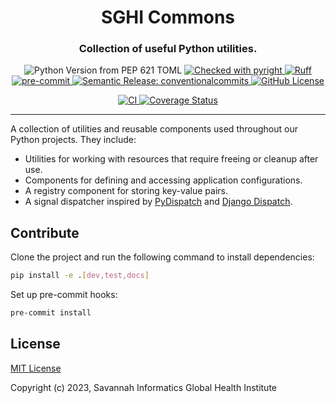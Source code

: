 <h1 align="center" style="border-bottom: none; text-align: center;">SGHI Commons</h1>
<h3 align="center" style="text-align: center;">Collection of useful Python utilities.</h3>
<p align="center" style="text-align: center;">
    <img alt="Python Version from PEP 621 TOML" src="https://img.shields.io/python/required-version-toml?tomlFilePath=https%3A%2F%2Fgithub.com%2Fsavannahghi%2Fsghi-commons%2Fraw%2Fdevelop%2Fpyproject.toml&logo=python&labelColor=white"/>
    <a href="https://microsoft.github.io/pyright/">
        <img alt="Checked with pyright" src="https://microsoft.github.io/pyright/img/pyright_badge.svg">
    </a>
    <a href="https://github.com/astral-sh/ruff">
        <img alt="Ruff" src="https://img.shields.io/endpoint?url=https://raw.githubusercontent.com/astral-sh/ruff/main/assets/badge/v2.json">
    </a>
    <a href="https://github.com/pre-commit/pre-commit">
        <img alt="pre-commit" src="https://img.shields.io/badge/pre--commit-enabled-brightgreen?logo=pre-commit&logoColor=white">
    </a>
    <a href="https://github.com/semantic-release/semantic-release">
        <img alt="Semantic Release: conventionalcommits" src="https://img.shields.io/badge/semantic--release-conventionalcommits-e10079?logo=semantic-release"/>
    </a>
    <a href="https://github.com/savannahghi/sghi-commons/blob/develop/LICENSE">
        <img alt="GitHub License" src="https://img.shields.io/badge/License-MIT-blue.svg">
    </a>
</p>
<p align="center" style="text-align: center;">
    <a href="https://github.com/savannahghi/sghi-commons/actions/workflows/ci.yml">
        <img alt="CI" src="https://github.com/savannahghi/sghi-commons/actions/workflows/ci.yml/badge.svg">
    </a>
    <a href="https://coveralls.io/github/savannahghi/sghi-commons?branch=develop">
        <img alt="Coverage Status" src="https://img.shields.io/coverallsCoverage/github/savannahghi/sghi-commons?branch=develop&logo=coveralls&link=https%3A%2F%2Fcoveralls.io%2Fgithub%2Fsavannahghi%2Fsghi-commons%3Fbranch%3Ddevelop">
    </a>
</p>

---

A collection of utilities and reusable components used throughout our Python
projects. They include:

- Utilities for working with resources that require freeing or cleanup after use.
- Components for defining and accessing application configurations.
- A registry component for storing key-value pairs.
- A signal dispatcher inspired by [PyDispatch](https://grass.osgeo.org/grass83/manuals/libpython/pydispatch.html) and [Django Dispatch](https://docs.djangoproject.com/en/dev/topics/signals/).

## Contribute

Clone the project and run the following command to install dependencies:

```bash
pip install -e .[dev,test,docs]
```

Set up pre-commit hooks:
```bash
pre-commit install
```

## License

[MIT License](https://github.com/savannahghi/sghi-commons/blob/main/LICENSE)

Copyright (c) 2023, Savannah Informatics Global Health Institute
